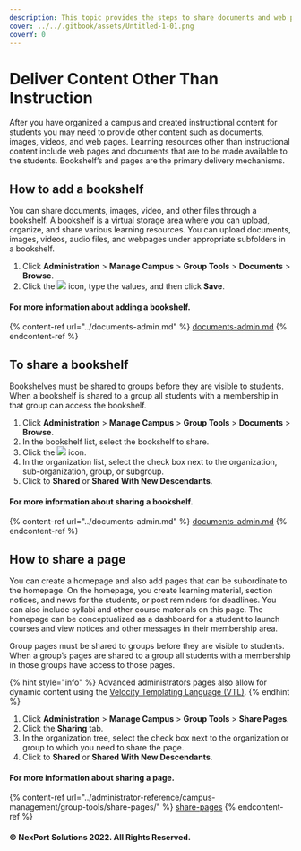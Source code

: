 ```yaml
---
description: This topic provides the steps to share documents and web pages.
cover: ../../.gitbook/assets/Untitled-1-01.png
coverY: 0
---
```


# Deliver Content Other Than Instruction

After you have organized a campus and created instructional content for students you may need to provide other content such as documents, images, videos, and web pages. Learning resources other than instructional content include web pages and documents that are to be made available to the students. Bookshelf’s and pages are the primary delivery mechanisms.

## How to add a bookshelf <a href="#how" id="how"></a>

You can share documents, images, video, and other files through a bookshelf. A bookshelf is a virtual storage area where you can upload, organize, and share various learning resources. You can upload documents, images, videos, audio files, and webpages under appropriate subfolders in a bookshelf.

1. Click **Administration** > **Manage Campus** > **Group Tools** > **Documents** > **Browse**.
2. Click the ![](https://www.nexportcampus.com/Content/Guides/aweb/Content/Resources/Images/Common\_Screens\_Icons/Bookshelf.png) icon, type the values, and then click **Save**.

#### For more information about adding a bookshelf.

{% content-ref url="../documents-admin.md" %}
[documents-admin.md](../documents-admin.md)
{% endcontent-ref %}

## **To share a bookshelf**

Bookshelves must be shared to groups before they are visible to students. When a bookshelf is shared to a group all students with a membership in that group can access the bookshelf.

1. Click **Administration** > **Manage Campus** > **Group Tools** > **Documents** > **Browse**.
2. In the bookshelf list, select the bookshelf to share.
3. Click the ![](https://www.nexportcampus.com/Content/Guides/aweb/Content/Resources/Images/Common\_Screens\_Icons/Share\_Bookshelf.png) icon.
4. In the organization list, select the check box next to the organization, sub-organization, group, or subgroup.
5. Click to **Shared** or **Shared With New Descendants**.

#### For more information about sharing a bookshelf.

{% content-ref url="../documents-admin.md" %}
[documents-admin.md](../documents-admin.md)
{% endcontent-ref %}

## How to share a page <a href="#how2" id="how2"></a>

You can create a homepage and also add pages that can be subordinate to the homepage. On the homepage, you create learning material, section notices, and news for the students, or post reminders for deadlines. You can also include syllabi and other course materials on this page. The homepage can be conceptualized as a dashboard for a student to launch courses and view notices and other messages in their membership area.

Group pages must be shared to groups before they are visible to students. When a group’s pages are shared to a group all students with a membership in those groups have access to those pages.

{% hint style="info" %}
Advanced administrators pages also allow for dynamic content using the [Velocity Templating Language (VTL)](http://velocity.apache.org/engine/1.6/user-guide.html).
{% endhint %}

1. Click **Administration** > **Manage Campus** > **Group Tools** > **Share Pages**.
2. Click the **Sharing** tab.
3. In the organization tree, select the check box next to the organization or group to which you need to share the page.
4. Click to **Shared** or **Shared With New Descendants**.

#### For more information about sharing a page.

{% content-ref url="../administrator-reference/campus-management/group-tools/share-pages/" %}
[share-pages](../administrator-reference/campus-management/group-tools/share-pages/)
{% endcontent-ref %}

#### &#x20;© NexPort Solutions 2022. All Rights Reserved.
